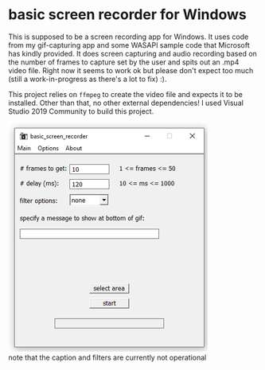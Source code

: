 # basic screen recorder for Windows    
    
This is supposed to be a screen recording app for Windows. It uses code from my gif-capturing app and some WASAPI sample code that Microsoft has kindly provided. It does screen capturing and audio recording based on the number of frames to capture set by the user and spits out an .mp4 video file. Right now it seems to work ok but please don't expect too much (still a work-in-progress as there's a lot to fix) :).    
    
This project relies on `ffmpeg` to create the video file and expects it to be installed. Other than that, no other external dependencies! I used Visual Studio 2019 Community to build this project.    
    
![screenshot of gui](gui_screenshot.png)    
note that the caption and filters are currently not operational    